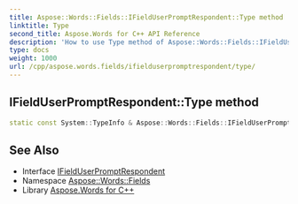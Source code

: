 ```yaml
---
title: Aspose::Words::Fields::IFieldUserPromptRespondent::Type method
linktitle: Type
second_title: Aspose.Words for C++ API Reference
description: 'How to use Type method of Aspose::Words::Fields::IFieldUserPromptRespondent class in C++.'
type: docs
weight: 1000
url: /cpp/aspose.words.fields/ifielduserpromptrespondent/type/
---
```

## IFieldUserPromptRespondent::Type method




```cpp
static const System::TypeInfo & Aspose::Words::Fields::IFieldUserPromptRespondent::Type()
```

## See Also

* Interface [IFieldUserPromptRespondent](../)
* Namespace [Aspose::Words::Fields](../../)
* Library [Aspose.Words for C++](../../../)
